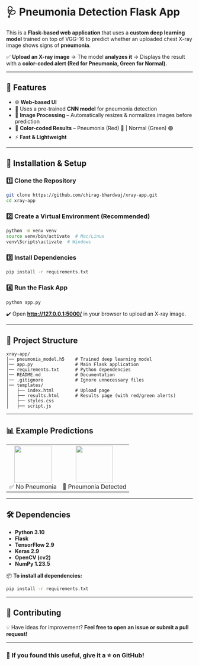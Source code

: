 # 🩺 Pneumonia Detection Flask App  

This is a **Flask-based web application** that uses a **custom deep learning model** trained on top of VGG-16 to predict whether an uploaded chest X-ray image shows signs of **pneumonia**.  

✅ **Upload an X-ray image** → The model **analyzes it** → Displays the result with a **color-coded alert (Red for Pneumonia, Green for Normal).**  

---

## 📌 Features
- 🌐 **Web-based UI**
- 🧠 Uses a pre-trained **CNN model** for pneumonia detection  
- 📸 **Image Processing** – Automatically resizes & normalizes images before prediction  
- 🎨 **Color-coded Results** – Pneumonia (Red) 🔴 | Normal (Green) 🟢  
- ⚡ **Fast & Lightweight**  

---

## 🚀 Installation & Setup  
### **1️⃣ Clone the Repository**
```sh
git clone https://github.com/chirag-bhardwaj/xray-app.git
cd xray-app
```

### **2️⃣ Create a Virtual Environment (Recommended)**
```sh
python -m venv venv
source venv/bin/activate  # Mac/Linux
venv\Scripts\activate  # Windows
```

### **3️⃣ Install Dependencies**
```sh
pip install -r requirements.txt
```

### **4️⃣ Run the Flask App**
```sh
python app.py
```
✔️ Open **http://127.0.0.1:5000/** in your browser to upload an X-ray image.

---

## 📂 Project Structure
```
xray-app/
│── pneumonia_model.h5    # Trained deep learning model
│── app.py                # Main Flask application
│── requirements.txt      # Python dependencies
│── README.md             # Documentation
│── .gitignore            # Ignore unnecessary files
│── templates/
│   ├── index.html        # Upload page
│   ├── results.html      # Results page (with red/green alerts)
│   ├── styles.css        
│   ├── script.js         
```

---

## 📊 Example Predictions  
<table> 
  <tr> 
    <td align="center"> 
      <img src="https://github.com/user-attachments/assets/e44aca71-c666-47d0-93b9-36fdfee3bd49" width="100"> 
      <br> ✅ No Pneumonia
    </td> 
    <td align="center"> 
      <img src="https://github.com/user-attachments/assets/19355d73-137c-4030-8638-7d005ede697a" width="100"> 
      <br> 🚨 Pneumonia Detected 
    </td> 
  </tr> 
</table>

---

## 🛠 Dependencies  
- **Python 3.10**  
- **Flask**  
- **TensorFlow 2.9**  
- **Keras 2.9**  
- **OpenCV (cv2)**  
- **NumPy 1.23.5**  

📦 **To install all dependencies:**  
```sh
pip install -r requirements.txt
```

---

## 🤝 Contributing  
💡 Have ideas for improvement? **Feel free to open an issue or submit a pull request!**  

---

### **📢 If you found this useful, give it a ⭐ on GitHub!**  
